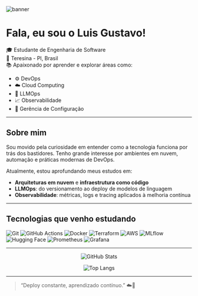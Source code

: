 <img src="https://capsule-render.vercel.app/api?type=waving&color=gradient&height=200&section=header&text=Luis%20Gustavo%20Olimpio&fontSize=30&fontAlignY=40&desc=DevOps%20%7C%20Cloud%20%7C%20LLMOps%20%7C%20Observability&descSize=18&descAlignY=60" alt="banner" />

# Fala, eu sou o Luis Gustavo!

🎓 Estudante de Engenharia de Software  
📍 Teresina - PI, Brasil  
📚 Apaixonado por aprender e explorar áreas como:
- ⚙️ DevOps
- ☁️ Cloud Computing
- 🤖 LLMOps
- 📈 Observabilidade
- 🔧 Gerência de Configuração

---

## Sobre mim

Sou movido pela curiosidade em entender como a tecnologia funciona por trás dos bastidores. Tenho grande interesse por ambientes em nuvem, automação e práticas modernas de DevOps.

Atualmente, estou aprofundando meus estudos em:
- **Arquiteturas em nuvem** e **infraestrutura como código**
- **LLMOps**: do versionamento ao deploy de modelos de linguagem
- **Observabilidade**: métricas, logs e tracing aplicados à melhoria contínua

---

## Tecnologias que venho estudando

![Git](https://img.shields.io/badge/-Git-black?style=flat-square&logo=git)
![GitHub Actions](https://img.shields.io/badge/-GitHub%20Actions-black?style=flat-square&logo=github-actions)
![Docker](https://img.shields.io/badge/-Docker-black?style=flat-square&logo=docker)
![Terraform](https://img.shields.io/badge/-Terraform-black?style=flat-square&logo=terraform)
![AWS](https://img.shields.io/badge/-AWS-black?style=flat-square&logo=amazon-aws)
![MLflow](https://img.shields.io/badge/-MLflow-black?style=flat-square&logo=mlflow)
![Hugging Face](https://img.shields.io/badge/-HuggingFace-black?style=flat-square&logo=huggingface)
![Prometheus](https://img.shields.io/badge/-Prometheus-black?style=flat-square&logo=prometheus)
![Grafana](https://img.shields.io/badge/-Grafana-black?style=flat-square&logo=grafana)

---

<p align="center">
  <img src="https://github-readme-stats.vercel.app/api?username=luisg0c&show_icons=true&theme=radical" alt="GitHub Stats" />
</p>

<p align="center">
  <img src="https://github-readme-stats.vercel.app/api/top-langs/?username=luisg0c&layout=compact&theme=radical" alt="Top Langs" />
</p>

---

> “Deploy constante, aprendizado contínuo.” ☁️🧠
